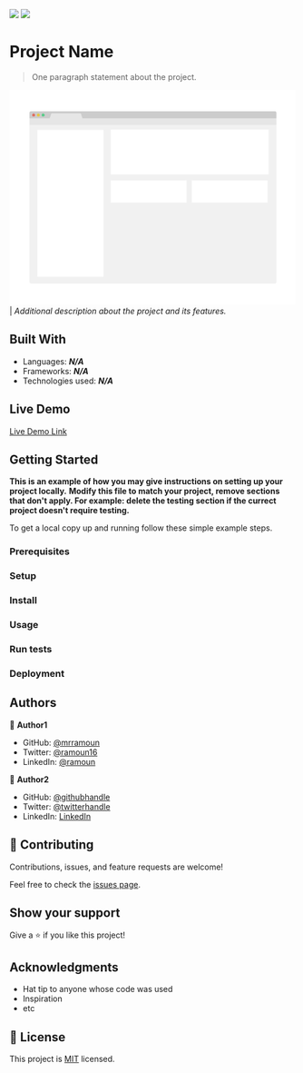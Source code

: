 ![](https://img.shields.io/badge/Microverse-blueviolet)
![](https://img.shields.io/static/v1?label=BY&message=RAMOUN&color=birghtgreen)

# Project Name

> One paragraph statement about the project.

![screenshot](./app_screenshot.png)
| *Additional description about the project and its features.*

## Built With

- Languages: _**N/A**_
- Frameworks: _**N/A**_
- Technologies used: _**N/A**_

## Live Demo

[Live Demo Link](https://livedemo.com)


## Getting Started

**This is an example of how you may give instructions on setting up your project locally.**
**Modify this file to match your project, remove sections that don't apply. For example: delete the testing section if the currect project doesn't require testing.**


To get a local copy up and running follow these simple example steps.

### Prerequisites

### Setup

### Install

### Usage

### Run tests

### Deployment



## Authors

👤 **Author1**

- GitHub: [@mrramoun](https://github.com/mrramoun)
- Twitter: [@ramoun16](https://twitter.com/ramoun16)
- LinkedIn: [@ramoun](https://www.linkedin.com/in/ramoun/)

👤 **Author2**

- GitHub: [@githubhandle](https://github.com/githubhandle)
- Twitter: [@twitterhandle](https://twitter.com/twitterhandle)
- LinkedIn: [LinkedIn](https://linkedin.com/linkedinhandle)

## 🤝 Contributing

Contributions, issues, and feature requests are welcome!

Feel free to check the [issues page](issues/).

## Show your support

Give a ⭐️ if you like this project!

## Acknowledgments

- Hat tip to anyone whose code was used
- Inspiration
- etc

## 📝 License

This project is [MIT](lic.url) licensed.

